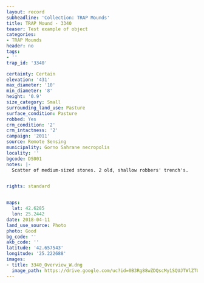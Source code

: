```yaml
---
layout: record
subheadline: 'Collection: TRAP Mounds'
title: TRAP Mound - 3340
teaser: Test example of object
categories:
- TRAP Mounds
header: no
tags:
- ''
trap_id: '3340'

certainty: Certain
elevation: '431'
max_diameter: '10'
min_diameter: '8'
height: '0.9'
size_category: Small
surrounding_land_use: Pasture
surface_condition: Pasture
robbed: Yes
crm_condition: '2'
crm_intactness: '2'
campaign: '2011'
source: Remote Sensing
municipality: Gorno Sahrane necropolis
locality: ''
bgcode: DS001
notes: |-
  Scatter of medium-sized stones. 2 old, shallow robbers' trench's.


rights: standard


maps:
  lat: 42.6285
  lon: 25.2442
date: 2018-04-11
land_use_source: Photo
photo: Good
bg_code: ''
akb_code: ''
latitude: '42.657543'
longitude: '25.222688'
images:
- title: 3340_Overview_W.dng
  image_path: https://drive.google.com/uc?id=0B3Rg88wZDQscMy1SQUJTWlZTU3M
---
```

